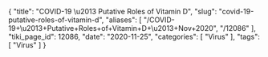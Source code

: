 {
    "title": "COVID-19 \u2013 Putative Roles of Vitamin D",
    "slug": "covid-19-putative-roles-of-vitamin-d",
    "aliases": [
        "/COVID-19+\u2013+Putative+Roles+of+Vitamin+D+\u2013+Nov+2020",
        "/12086"
    ],
    "tiki_page_id": 12086,
    "date": "2020-11-25",
    "categories": [
        "Virus"
    ],
    "tags": [
        "Virus"
    ]
}